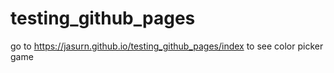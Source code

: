 # testing_github_pages
go to https://jasurn.github.io/testing_github_pages/index to see color picker game
